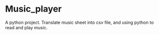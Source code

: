 # Music_player
A python project. Translate music sheet into csv file, and using python to read and play music.
